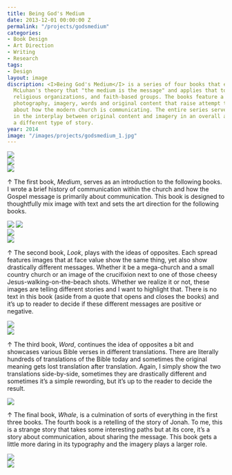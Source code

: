 ```yaml
---
title: Being God's Medium
date: 2013-12-01 00:00:00 Z
permalink: "/projects/godsmedium"
categories:
- Book Design
- Art Direction
- Writing
- Research
tags:
- Design
layout: image
discription: <I>Being God's Medium</I> is a series of four books that explore Marshall
  McLuhan's theory that "the medium is the message" and applies that to churches,
  religious organizations, and faith-based groups. The books feature a mix of design,
  photography, imagery, words and original content that raise attempt to raise questions
  about how the modern church is communicating. The entire series served as an experiment
  in the interplay between original content and imagery in an overall attempt to tell
  a different type of story.
year: 2014
image: "/images/projects/godsmedium_1.jpg"
---
```


<img src="/images/projects/godsmedium_1.jpg">

<div class="images-left"><img src="/images/projects/godsmedium_2.jpg"></div>

<div class="images-right"><img src="/images/projects/godsmedium_4.jpg">

<p>&uarr; The first book, <i>Medium</I>, serves as an introduction to the following books. I wrote a brief history of communication within the church and how the Gospel message is primarily about communication. This book is designed to thoughtfully mix image with text and sets the art direction for the following books.</p></div>
<section class="clear"></section>

<img src="/images/projects/godsmedium_3.jpg">
<img src="/images/projects/godsmedium_5.jpg">

<div class="images-left"><img src="/images/projects/godsmedium_6.jpg"></div>

<div class="images-right"><img src="/images/projects/godsmedium_7.jpg">

<p>&uarr; The second book, <I>Look</I>, plays with the ideas of opposites. Each spread features images that at face value show the same thing, yet also show drastically different messages. Whether it be a mega-church and a small country church or an image of the crucifixion next to one of those cheesy Jesus-walking-on-the-beach shots. Whether we realize it or not, these images are telling different stories and I want to highlight that. There is no text in this book (aside from a quote that opens and closes the books) and it’s up to reader to decide if these different messages are positive or negative.</p></div>
<section class="clear"></section>

<div class="images-left"><img src="/images/projects/godsmedium_8.jpg"></div>

<div class="images-right"><img src="/images/projects/godsmedium_9.jpg">

<p>&uarr; The third book, <I>Word</I>, continues the idea of opposites a bit and showcases various Bible verses in different translations. There are literally hundreds of translations of the Bible today and sometimes the original meaning gets lost translation after translation. Again, I simply show the two translations side-by-side, sometimes they are drastically different and sometimes it’s a simple rewording, but it’s up to the reader to decide the result.</p></div>
<section class="clear"></section>

<img src="/images/projects/godsmedium_10.jpg">
<div class="images-right"><p>&uarr; The final book, <I>Whale</I>, is a culmination of sorts of everything in the first three books. The fourth book is a retelling of the story of Jonah. To me, this is a strange story that takes some interesting paths but at its core, it’s a story about communication, about sharing the message. This book gets a little more daring in its typography and the imagery plays a larger role.</p></div>
<section class="clear"></section>

<div class="images-left"><img src="/images/projects/godsmedium_11.jpg"></div>

<div class="images-right"><img src="/images/projects/godsmedium_12.jpg"></div>
